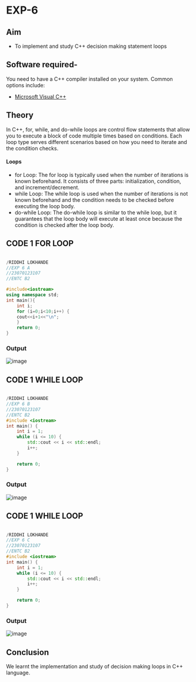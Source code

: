 # EXP-6
## Aim

- To implement and study  C++ decision making statement loops

## Software required-

You need to have a C++ compiler installed on your system. Common options include:

- [Microsoft Visual C++](https://visualstudio.microsoft.com/vs/features/cplusplus/)

## Theory
 In C++, for, while, and do-while loops are control flow statements that allow you to execute a block of code multiple times based on conditions. Each loop type serves different scenarios based on how you need to iterate and the condition checks.
#### Loops
- for Loop:
The for loop is typically used when the number of iterations is known beforehand. It consists of three parts: initialization, condition, and increment/decrement.
- while Loop:
The while loop is used when the number of iterations is not known beforehand and the condition needs to be checked before executing the loop body.
- do-while Loop:
The do-while loop is similar to the while loop, but it guarantees that the loop body will execute at least once because the condition is checked after the loop body.

## CODE 1 FOR LOOP
```cpp

/RIDDHI LOKHANDE 
//EXP 6 A
//23070123107
//ENTC B2

#include<iostream>
using namespace std;
int main(){
    int i;
    for (i=0;i<10;i++) {
    cout<<i+1<<"\n";
    }
    return 0;
}
```
### Output
![image](https://github.com/user-attachments/assets/30d90e4e-ab66-4501-9b6a-7de0eb619981)
## CODE 1 WHILE LOOP
```cpp

/RIDDHI LOKHANDE 
//EXP 6 B
//23070123107
//ENTC B2
#include <iostream>
int main() {
    int i = 1; 
    while (i <= 10) {
        std::cout << i << std::endl; 
        i++; 
    }

    return 0;
}


```
### Output
![image](https://github.com/user-attachments/assets/8cfa2a14-3d1c-4632-8c1b-ff619c2de7f1)

## CODE 1 WHILE LOOP
```cpp

/RIDDHI LOKHANDE 
//EXP 6 C
//23070123107
//ENTC B2
#include <iostream>
int main() {
    int i = 1; 
    while (i <= 10) {
        std::cout << i << std::endl; 
        i++; 
    }

    return 0;
}


```
### Output
![image](https://github.com/user-attachments/assets/41b43dad-c53d-47cf-b8e6-c918e4163f03)



## Conclusion
We learnt the implementation and study of decision making loops in C++ language.
